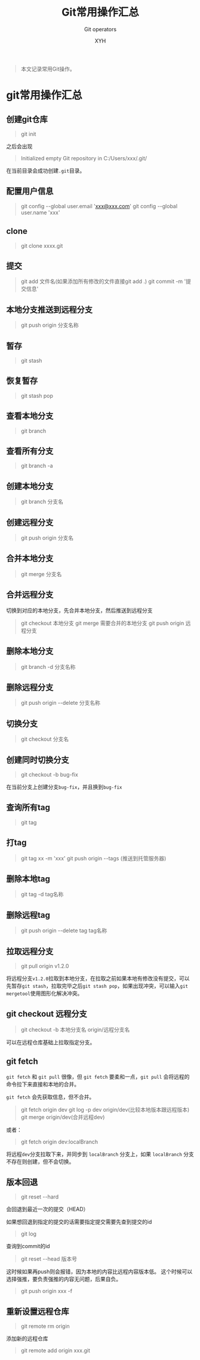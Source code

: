 ﻿---
layout: post
title: "Git常用操作汇总"
subtitle: "Git operators"
author: "XYH"
header-img: ""
header-bg-css: "linear-gradient(to right, #404040, #687a86);"
tags:
  - Git
---

> 本文记录常用Git操作。

# git常用操作汇总

## 创建git仓库
> git init


之后会出现
> Initialized empty Git repository in C:/Users/xxx/.git/

在当前目录会成功创建`.git`目录。

## 配置用户信息
 > git config --global user.email 'xxx@xxx.com' 
 > git config --global user.name 'xxx'
  
## clone 
> git clone xxxx.git

## 提交
> git add 文件名(如果添加所有修改的文件直接git add .)
> git commit -m '提交信息'
  
## 本地分支推送到远程分支
> git push origin 分支名称

## 暂存
> git stash

## 恢复暂存
> git stash pop

## 查看本地分支
> git branch 

## 查看所有分支
> git branch -a 

## 创建本地分支
> git branch 分支名

## 创建远程分支
> git push origin 分支名

## 合并本地分支
> git merge 分支名

## 合并远程分支
切换到对应的本地分支，先合并本地分支，然后推送到远程分支
> git checkout 本地分支
> git merge 需要合并的本地分支
> git push origin 远程分支

## 删除本地分支
> git branch -d 分支名称

## 删除远程分支
> git push origin --delete 分支名称

## 切换分支
> git checkout 分支名

## 创建同时切换分支
> git checkout -b bug-fix

在当前分支上创建分支`bug-fix`，并且换到`bug-fix`

## 查询所有tag
> git tag

## 打tag
> git tag xx -m 'xxx'
> git push origin --tags (推送到托管服务器)

## 删除本地tag
> git tag -d tag名称

## 删除远程tag
> git push origin --delete tag tag名称

## 拉取远程分支
> git pull origin v1.2.0

将远程分支`v1.2.0`拉取到本地分支，在拉取之前如果本地有修改没有提交，可以先暂存`git stash`，拉取完毕之后`git stash pop`，如果出现冲突，可以输入`git mergetool`使用图形化解决冲突。

## git checkout 远程分支
> git checkout -b 本地分支名 origin/远程分支名

可以在远程仓库基础上拉取指定分支。

## git fetch 
`git fetch` 和 `git pull` 很像，但 `git fetch` 要柔和一点，`git pull` 会将远程的命令拉下来直接和本地的合并。

`git fetch` 会先获取信息，但不合并。

> git fetch origin dev
> git log -p dev origin/dev(比较本地版本跟远程版本)
> git merge origin/dev(合并远程dev)

或者：
> git fetch origin dev:localBranch

 将远程`dev`分支拉取下来，并同步到 `localBranch` 分支上，如果 `localBranch` 分支不存在则创建，但不会切换。


## 版本回退
> git reset --hard 

会回退到最近一次的提交（HEAD）

如果想回退到指定的提交的话需要指定提交需要先查到提交的id

> git log 

查询到commit的id

> git reset --head 版本号 

这时候如果再push则会报错，因为本地的内容比远程内容版本低。
这个时候可以选择强推，要负责强推的内容无问题，后果自负。

> git push origin xxx -f

## 重新设置远程仓库

> git remote rm origin

添加新的远程仓库

> git remote add origin xxx.git


